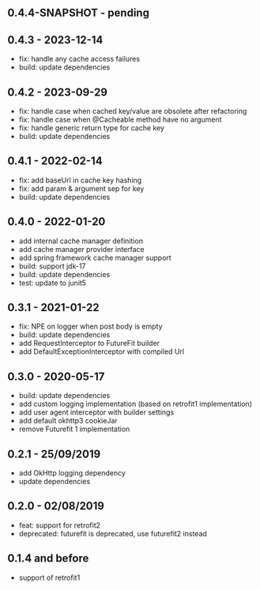 
## 0.4.4-SNAPSHOT - pending


## 0.4.3 - 2023-12-14

*	fix: handle any cache access failures
*	build: update dependencies

## 0.4.2 - 2023-09-29

*	fix: handle case when cached key/value are obsolete after refactoring
*	fix: handle case when @Cacheable method have no argument
*	fix: handle generic return type for cache key
*	build: update dependencies

## 0.4.1 - 2022-02-14

*	fix: add baseUrl in cache key hashing
*	fix: add param & argument sep for key
*	build: update dependencies

## 0.4.0 - 2022-01-20

*	add internal cache manager definition
*	add cache manager provider interface
*	add spring framework cache manager support
*	build: support jdk-17
*	build: update dependencies
*	test: update to junit5

## 0.3.1 - 2021-01-22

*	fix: NPE on logger when post body is empty
*	build: update dependencies
*	add RequestInterceptor to FutureFit builder
*	add DefaultExceptionInterceptor with compiled Url

## 0.3.0 - 2020-05-17

*	build: update dependencies
*	add custom logging implementation (based on retrofit1 implementation)
*	add user agent interceptor with builder settings
*	add default okhttp3 cookieJar
*	remove Futurefit 1 implementation

## 0.2.1 - 25/09/2019

*	add OkHttp logging dependency
*	update dependencies

## 0.2.0 - 02/08/2019

*	feat: support for retrofit2
*	deprecated: futurefit is deprecated, use futurefit2 instead

## 0.1.4 and before

*	support of retrofit1


